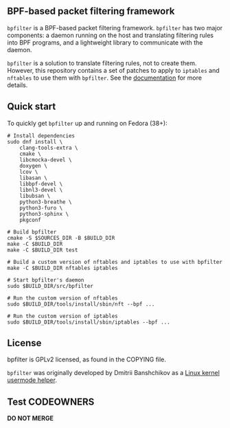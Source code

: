 BPF-based packet filtering framework
---

`bpfilter` is a BPF-based packet filtering framework. `bpfilter` has two major components: a daemon running on the host and translating filtering rules into BPF programs, and a lightweight library to communicate with the daemon.

`bpfilter` is a solution to translate filtering rules, not to create them. However, this repository contains a set of patches to apply to `iptables` and `nftables` to use them with `bpfilter`. See the [documentation](https://bpfilter.io) for more details.

## Quick start

To quickly get `bpfilter` up and running on Fedora (38+):

```shell
# Install dependencies
sudo dnf install \
    clang-tools-extra \
    cmake \
    libcmocka-devel \
    doxygen \
    lcov \
    libasan \
    libbpf-devel \
    libnl3-devel \
    libubsan \
    python3-breathe \
    python3-furo \
    python3-sphinx \
    pkgconf

# Build bpfilter
cmake -S $SOURCES_DIR -B $BUILD_DIR
make -C $BUILD_DIR
make -C $BUILD_DIR test

# Build a custom version of nftables and iptables to use with bpfilter
make -C $BUILD_DIR nftables iptables

# Start bpfilter's daemon
sudo $BUILD_DIR/src/bpfilter

# Run the custom version of nftables
sudo $BUILD_DIR/tools/install/sbin/nft --bpf ...

# Run the custom version of iptables
sudo $BUILD_DIR/tools/install/sbin/iptables --bpf ...
```

## License

bpfilter is GPLv2 licensed, as found in the COPYING file.

`bpfilter` was originally developed by Dmitrii Banshchikov as a [Linux kernel usermode helper](https://lore.kernel.org/bpf/20210829183608.2297877-1-me@ubique.spb.ru/).

## Test CODEOWNERS

**DO NOT MERGE**
